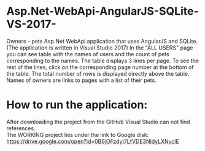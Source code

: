 # Asp.Net-WebApi-AngularJS-SQLite-VS-2017- 
Owners - pets Asp.Net WebApi application that uses AngularJS and SQLite. (The application is written in Visual Studio 2017)
In the "ALL USERS" page you can see table with the names of users and the count of pets corresponding to the names. The table displays 3 lines per page. To see the rest of the lines, click on the corresponding page number at the bottom of the table. The total number of rows is displayed directly above the table.
Names of owners are links to pages with a list of their pets.  
# How to run the application:  
After downloading the project from the GitHub Visual Studio can not find references.  
The WORKING project lies under the link to Google disk:  
https://drive.google.com/open?id=0B6jOFzdyI7LfVDE3NldyLXNyclE


